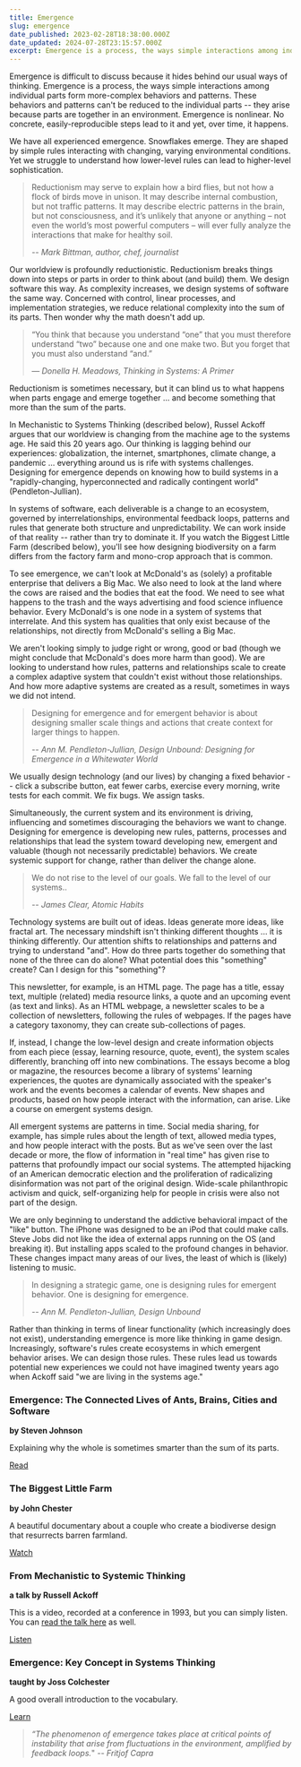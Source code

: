 ```yaml
---
title: Emergence
slug: emergence
date_published: 2023-02-28T18:38:00.000Z
date_updated: 2024-07-28T23:15:57.000Z
excerpt: Emergence is a process, the ways simple interactions among individual parts form more-complex behaviors and patterns.
---
```


Emergence is difficult to discuss because it hides behind our usual ways of thinking. Emergence is a process, the ways simple interactions among individual parts form more-complex behaviors and patterns. These behaviors and patterns can't be reduced to the individual parts -- they arise because parts are together in an environment. Emergence is nonlinear. No concrete, easily-reproducible steps lead to it and yet, over time, it happens.

We have all experienced emergence. Snowflakes emerge. They are shaped by simple rules interacting with changing, varying environmental conditions. Yet we struggle to understand how lower-level rules can lead to higher-level sophistication.

> Reductionism may serve to explain how a bird flies, but not how a flock of birds move in unison. It may describe internal combustion, but not traffic patterns. It may describe electric patterns in the brain, but not consciousness, and it’s unlikely that anyone or anything – not even the world’s most powerful computers – will ever fully analyze the interactions that make for healthy soil.
> 
> *-- Mark Bittman, author, chef, journalist*

Our worldview is profoundly reductionistic. Reductionism breaks things down into steps or parts in order to think about (and build) them. We design software this way. As complexity increases, we design systems of software the same way. Concerned with control, linear processes, and implementation strategies, we reduce relational complexity into the sum of its parts. Then wonder why the math doesn't add up.

> “You think that because you understand “one” that you must therefore understand “two” because one and one make two. But you forget that you must also understand “and.”
> 
> *― Donella H. Meadows, Thinking in Systems: A Primer*

Reductionism is sometimes necessary, but it can blind us to what happens when parts engage and emerge together ... and become something that more than the sum of the parts.

In Mechanistic to Systems Thinking (described below), Russel Ackoff argues that our worldview is changing from the machine age to the systems age. He said this 20 years ago. Our thinking is lagging behind our experiences: globalization, the internet, smartphones, climate change, a pandemic ... everything around us is rife with systems challenges. Designing for emergence depends on knowing how to build systems in a "rapidly-changing, hyperconnected and radically contingent world" (Pendleton-Jullian).

In systems of software, each deliverable is a change to an ecosystem, governed by interrelationships, environmental feedback loops, patterns and rules that generate both structure and unpredictability. We can work inside of that reality -- rather than try to dominate it. If you watch the Biggest Little Farm (described below), you'll see how designing biodiversity on a farm differs from the factory farm and mono-crop approach that is common.

To see emergence, we can't look at McDonald's as (solely) a profitable enterprise that delivers a Big Mac. We also need to look at the land where the cows are raised and the bodies that eat the food. We need to see what happens to the trash and the ways advertising and food science influence behavior. Every McDonald's is one node in a system of systems that interrelate. And this system has qualities that only exist because of the relationships, not directly from McDonald's selling a Big Mac.

We aren't looking simply to judge right or wrong, good or bad (though we might conclude that McDonald's does more harm than good). We are looking to understand how rules, patterns and relationships scale to create a complex adaptive system that couldn't exist without those relationships. And how more adaptive systems are created as a result, sometimes in ways we did not intend.

> Designing for emergence and for emergent behavior is about designing smaller scale things and actions that create context for larger things to happen.
> 
> *-- Ann M. Pendleton-Jullian, Design Unbound: Designing for Emergence in a Whitewater World*

We usually design technology (and our lives) by changing a fixed behavior -- click a subscribe button, eat fewer carbs, exercise every morning, write tests for each commit. We fix bugs. We assign tasks.

Simultaneously, the current system and its environment is driving, influencing and sometimes discouraging the behaviors we want to change. Designing for emergence is developing new rules, patterns, processes and relationships that lead the system toward developing new, emergent and valuable (though not necessarily predictable) behaviors. We create systemic support for change, rather than deliver the change alone.

> We do not rise to the level of our goals. We fall to the level of our systems..
> 
> *-- James Clear, Atomic Habits*

Technology systems are built out of ideas. Ideas generate more ideas, like fractal art. The necessary mindshift isn't thinking different thoughts ... it is thinking differently. Our attention shifts to relationships and patterns and trying to understand "and". How do three parts together do something that none of the three can do alone? What potential does this "something" create? Can I design for this "something"?

This newsletter, for example, is an HTML page. The page has a title, essay text, multiple (related) media resource links, a quote and an upcoming event (as text and links). As an HTML webpage, a newsletter scales to be a collection of newsletters, following the rules of webpages. If the pages have a category taxonomy, they can create sub-collections of pages.

If, instead, I change the low-level design and create information objects from each piece (essay, learning resource, quote, event), the system scales differently, branching off into new combinations. The essays become a blog or magazine, the resources become a library of systems' learning experiences, the quotes are dynamically associated with the speaker's work and the events becomes a calendar of events. New shapes and products, based on how people interact with the information, can arise. Like a course on emergent systems design.

All emergent systems are patterns in time. Social media sharing, for example, has simple rules about the length of text, allowed media types, and how people interact with the posts. But as we've seen over the last decade or more, the flow of information in "real time" has given rise to patterns that profoundly impact our social systems. The attempted hijacking of an American democratic election and the proliferation of radicalizing disinformation was not part of the original design. Wide-scale philanthropic activism and quick, self-organizing help for people in crisis were also not part of the design.

We are only beginning to understand the addictive behavioral impact of the "like" button. The iPhone was designed to be an iPod that could make calls. Steve Jobs did not like the idea of external apps running on the OS (and breaking it). But installing apps scaled to the profound changes in behavior. These changes impact many areas of our lives, the least of which is (likely) listening to music.

> In designing a strategic game, one is designing rules for emergent behavior. One is designing for emergence.
> 
> *-- Ann M. Pendleton-Jullian, Design Unbound*

Rather than thinking in terms of linear functionality (which increasingly does not exist), understanding emergence is more like thinking in game design. Increasingly, software's rules create ecosystems in which emergent behavior arises. We can design those rules. These rules lead us towards potential new experiences we could not have imagined twenty years ago when Ackoff said "we are living in the systems age."

### Emergence: The Connected Lives of Ants, Brains, Cities and Software

**by Steven Johnson**

Explaining why the whole is sometimes smarter than the sum of its parts.

[Read](https://bookshop.org/p/books/emergence-the-connected-lives-of-ants-brains-cities-and-software-steven-johnson/10238627?ean=9780684868769)

### The Biggest Little Farm

**by John Chester**

A beautiful documentary about a couple who create a biodiverse design that resurrects barren farmland.

[Watch](https://www.uphe.com/movies/the-biggest-little-farm)

### From Mechanistic to Systemic Thinking

**a talk by Russell Ackoff**

This is a video, recorded at a conference in 1993, but you can simply listen. You can [read the talk here](https://www.organism.earth/library/document/mechanistic-to-systemic-thinking) as well.

[Listen](https://www.youtube.com/watch?v=OUZiD3ip8QA)

### Emergence: Key Concept in Systems Thinking

**taught by Joss Colchester**

A good overall introduction to the vocabulary.

[Learn](https://www.udemy.com/course/emergence/)

> *“The phenomenon of emergence takes place at critical points of instability that arise from fluctuations in the environment, amplified by feedback loops.*"
> *-- Fritjof Capra*
